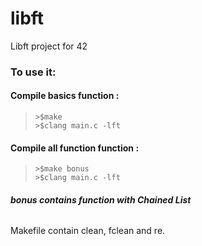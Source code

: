 # libft
Libft project for 42

### To use it:
#### Compile basics function :
> ```
> >$make
> >$clang main.c -lft
> ```


#### Compile all function function :
> ```
> >$make bonus
> >$clang main.c -lft
> ```
###### ***bonus contains function with Chained List***

Makefile contain clean, fclean and re.
